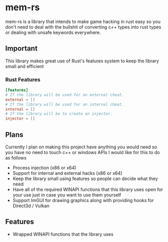 # mem-rs
mem-rs is a library that intends to make game hacking in rust easy so you don't need to deal with the bullshit of converting c++ types into rust types or dealing with unsafe keywords everywhere.

## Important
This library makes great use of Rust's features system to keep the library small and efficient

### Rust Features
```toml
[features]
# If the library will be used for an external cheat.
external = []
# If the library will be used for an internal cheat.
internal = []
# If the library will be to create an injector.
injector = []
```


## Plans
Currently I plan on making this project have anything you would need so you have no need to touch c++ or windows APIs
I would like for this to do as follows
* Process injection (x86 or x64)
* Support for internal and external hacks (x86 or x64)
* Keep the library small using features so people can decide what they need
* Have all of the required WINAPI functions that this library uses open for your use just in case you want to use them yourself
* Support ImGUI for drawing graphics along with providing hooks for Direct3d / Vulkan

## Features
* Wrapped WINAPI functions that the library uses